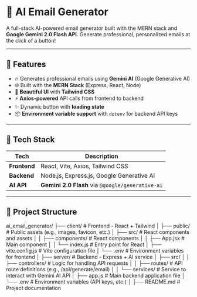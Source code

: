# 🧠 AI Email Generator

A full-stack AI-powered email generator built with the MERN stack and **Google Gemini 2.0 Flash API**. Generate professional, personalized emails at the click of a button!

---

## 🚀 Features

- 🔥 Generates professional emails using **Gemini AI** (Google Generative AI)
- 🌐 Built with the **MERN Stack** (Express, React, Node)
- 🎨 **Beautiful UI** with **Tailwind CSS**
- ⚡ **Axios-powered** API calls from frontend to backend
- ✨ Dynamic button with **loading state**
- 📦 **Environment variable support** with `dotenv` for backend API keys

---

## 🧠 Tech Stack

| Tech        | Description                                    |
|-------------|------------------------------------------------|
| **Frontend** | React, Vite, Axios, Tailwind CSS               |
| **Backend**  | Node.js, Express.js, Google Generative AI      |
| **AI API**   | **Gemini 2.0 Flash** via `@google/generative-ai` |

---

## 📂 Project Structure

ai_email_generator/
├── client/          # Frontend - React + Tailwind
│   ├── public/      # Public assets (e.g., images, favicon, etc.)
│   ├── src/         # React components and assets
│   │   ├── components/  # React components
│   │   ├── App.jsx   # Main component
│   │   └── index.js  # Entry point for React
│   ├── vite.config.js  # Vite configuration file
│   └── .env          # Environment variables for frontend
│
├── server/          # Backend - Express + AI service
│   ├── src/
│   │   ├── controllers/  # Logic for handling API requests
│   │   ├── routes/       # API route definitions (e.g., /api/generate/email)
│   │   └── services/     # Service to interact with Gemini AI API
│   ├── app.js           # Main backend application file
│   └── .env             # Environment variables (API keys, etc.)
│
├── README.md        # Project documentation
